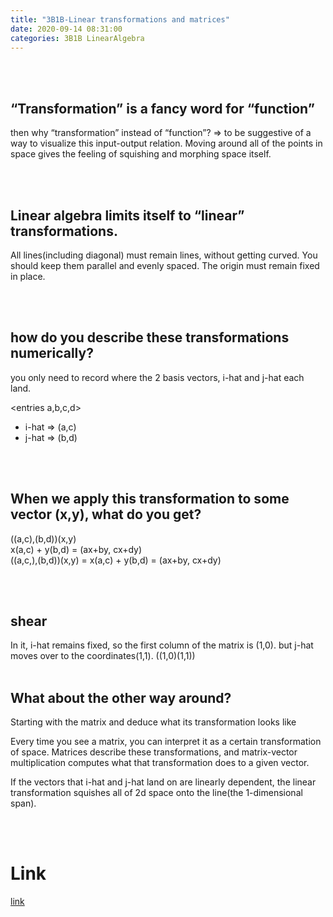 ```yaml
---
title: "3B1B-Linear transformations and matrices"	
date: 2020-09-14 08:31:00	
categories: 3B1B LinearAlgebra
---	
```


<br>
<br>
<h2>“Transformation” is a fancy word for “function”</h2>

then why “transformation” instead of “function”?
=> to be suggestive of a way to visualize this input-output relation.
Moving around all of the points in space gives the feeling of squishing and morphing space itself.


<br>
<br>
<h2>Linear algebra limits itself to “linear” transformations.</h2>

All lines(including diagonal) must remain lines, without getting curved. You should keep them parallel and evenly spaced. 
The origin must remain fixed in place.


<br>
<br>
<h2>how do you describe these transformations numerically?</h2>

you only need to record where the 2 basis vectors, i-hat and j-hat each land.<br>

<entries a,b,c,d>
  <ul>
    <li>i-hat => (a,c)</li>
    <li>j-hat => (b,d)</li>
  </ul>

<br>
<br>
<h2>When we apply this transformation to some vector (x,y), what do you get?</h2>

((a,c),(b,d))(x,y)<br>
x(a,c) + y(b,d) = (ax+by, cx+dy)<br>
((a,c,),(b,d))(x,y) = x(a,c) + y(b,d) = (ax+by, cx+dy)


<br>
<br>
<h2>shear</h2>
In it, i-hat remains fixed, so the first column of the matrix is (1,0).
but j-hat moves over to the coordinates(1,1).
((1,0)(1,1))


<br>
<br>
<h2>What about the other way around?</h2>

Starting with the matrix and deduce what its transformation looks like

Every time you see a matrix, you can interpret it as a certain transformation of space.
Matrices describe these transformations, and matrix-vector multiplication computes what that transformation does to a given vector.

If the vectors that i-hat and j-hat land on are linearly dependent, the linear transformation squishes all of 2d space onto the line(the 1-dimensional span).

<br>
<br>
<h1>Link</h1>
<a href="https://www.youtube.com/watch?v=kYB8IZa5AuE&list=PLZHQObOWTQDPD3MizzM2xVFitgF8hE_ab&index=3">link</a>


